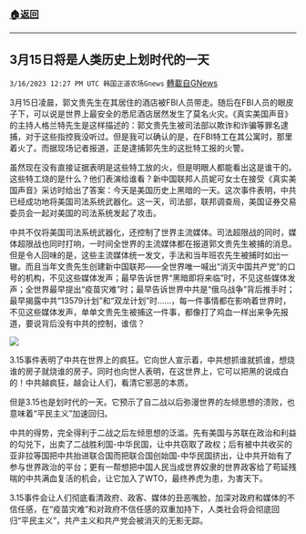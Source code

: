 ###  [:house:返回](README.md)
---


## 3月15日将是人类历史上划时代的一天
`3/16/2023 12:27 PM UTC 韩国正道农场Gnews` [轉載自GNews](https://gnews.org/articles/1019331)

3月15日凌晨，郭文贵先生在其居住的酒店被FBI人员带走。随后在FBI人员的眼皮子下，可以说是世界上最安全的悉尼酒店居然发生了莫名火灾。《真实美国声音》的主持人格兰特先生是这样描述的：郭文贵先生被司法部以欺诈和诈骗等罪名逮捕，对于这些指控我没听过。但是我可以确认的是，在FBI特工在其公寓时，那里着火了。而据现场记者报道，正是逮捕郭先生的这批特工报的火警。

虽然现在没有直接证据表明是这些特工放的火，但是明眼人都能看出这是谁干的。这些特工烧的是什么？他们表演给谁看？新中国联邦人员妮可女士在接受《真实美国声音》采访时给出了答案：今天是美国历史上黑暗的一天。这次事件表明，中共已经成功地将美国司法系统武器化。这一天，司法部，联邦调查局，美国证券交易委员会一起对美国的司法系统发起了攻击。

中共不仅将美国司法系统武器化，还控制了世界主流媒体。司法超限战的同时，媒体超限战也同时打响，一时间全世界的主流媒体都在报道郭文贵先生被捕的消息。但是令人回味的是，这些主流媒体统一发文，手法和当年班农先生被捕时如出一辙。而且当年文贵先生创建新中国联邦——全世界唯一喊出“消灭中国共产党”的口号的机构，不见这些媒体发声；最早告诉世界“黑暗即将来临”时，不见这些媒体发声；全世界最早提出“疫苗灾难”时；最早告诉世界中共是“俄乌战争”背后推手时；最早揭露中共“13579计划”和“双龙计划”时……，每一件事情都在影响着世界时，不见这些媒体发声，单单文贵先生被捕这一件事，都像打了鸡血一样出来争先报道，要说背后没有中共的控制，谁信？

![](https://i.imgur.com/SqtmeF1.jpg)

3.15事件表明了中共在世界上的疯狂。它向世人宣示着，中共想抓谁就抓谁，想烧谁的房子就烧谁的房子。同时也向世人表明，在这世界上，它可以把黑的说成白的！中共越疯狂，越会让人们，看清它邪恶的本质。

但是3.15也是划时代的一天。它预示了自二战以后弥漫世界的左倾思想的溃败，也意味着“平民主义”加速回归。

中共的得势，完全得利于二战之后左倾思想的泛滥。先有美国与苏联在政治和利益的勾兑下，出卖了二战胜利国\-中华民国，让中共窃取了政权；后有被中共收买的亚非拉等国把中共抬进联合国而把联合国创始国\-中华民国挤出，让中共开始有了参与世界政治的平台；更有一帮想把中国人民当成世界奴隶的世界政客给了苟延残喘的中共满血复活的机会，让它加入了WTO，最终养虎为患，为害天下。

3.15事件会让人们彻底看清政府、政客、媒体的丑恶嘴脸，加深对政府和媒体的不信任感，在“疫苗灾难”和对政府不信任感的双重加持下，人类社会将会彻底回归“平民主义”，共产主义和共产党会被消灭的无影无踪。
